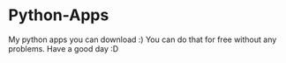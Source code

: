 # Python-Apps
My python apps you can download :)
You can do that for free without any problems.
Have a good day :D
